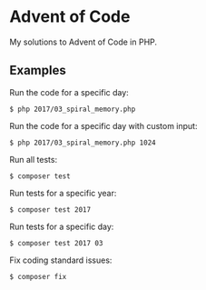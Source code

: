 # Advent of Code

My solutions to Advent of Code in PHP.

## Examples

Run the code for a specific day:
```shell
$ php 2017/03_spiral_memory.php
```

Run the code for a specific day with custom input:
```shell
$ php 2017/03_spiral_memory.php 1024
```

Run all tests:
```shell
$ composer test
```

Run tests for a specific year:
```shell
$ composer test 2017
```

Run tests for a specific day:
```shell
$ composer test 2017 03
```

Fix coding standard issues:
```shell
$ composer fix
```
